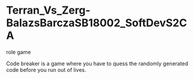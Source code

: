 # Terran_Vs_Zerg-BalazsBarczaSB18002_SoftDevS2CA
role game 

Code breaker is a game where you have to quess the randomly generated code before you run out of lives.
